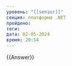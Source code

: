 ```yaml
---
уровень: "[[senior]]"
секция: платформа .NET
пройдено: 
теги: 
дата: 02-05-2024
время: 20:54
---
```



{{Answer}}